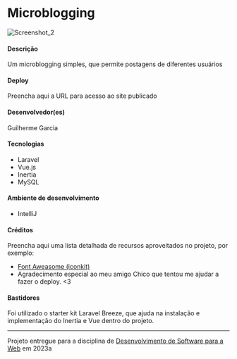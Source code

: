 # Microblogging

![Screenshot_2](https://github.com/elc1090/project3-guilherme/assets/86444781/507489e6-7211-41ae-ac74-58beff97f61b)


#### Descrição

Um microblogging simples, que permite postagens de diferentes usuários

#### Deploy

Preencha aqui a URL para acesso ao site publicado


#### Desenvolvedor(es)
Guilherme Garcia


#### Tecnologias

- Laravel
- Vue.js
- Inertia
- MySQL

#### Ambiente de desenvolvimento

- IntelliJ

#### Créditos

Preencha aqui uma lista detalhada de recursos aproveitados no projeto, por exemplo:
- [Font Aweasome (iconkit)](https://fontawesome.com/)
- Agradecimento especial ao meu amigo Chico que tentou me ajudar a fazer o deploy. <3

#### Bastidores

Foi utilizado o starter kit Laravel Breeze, que ajuda na instalação e implementação do Inertia e Vue dentro do projeto.

---
Projeto entregue para a disciplina de [Desenvolvimento de Software para a Web](http://github.com/andreainfufsm/elc1090-2023a) em 2023a
